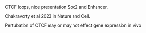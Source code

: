 
CTCF loops, nice presentation Sox2 and Enhancer. 

Chakravorty et al 2023 in Nature and Cell. 

Pertubation of CTCF may or may not effect gene expression in vivo